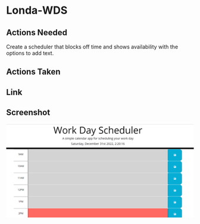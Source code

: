 # Londa-WDS

## Actions Needed
Create a scheduler that blocks off time and shows availability with the options to add text.

## Actions Taken


## Link

## Screenshot

<img src="Assets/wdsscreenshot.png">